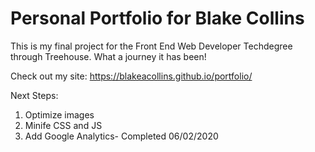 # Personal Portfolio for Blake Collins

This is my final project for the Front End Web Developer Techdegree through Treehouse. What a journey it has been!

Check out my site: https://blakeacollins.github.io/portfolio/

Next Steps:
1. Optimize images
2. Minife CSS and JS
3. Add Google Analytics- Completed 06/02/2020
